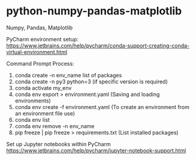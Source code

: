 # python-numpy-pandas-matplotlib
Numpy, Pandas, Matplotlib

PyCharm environment setup: https://www.jetbrains.com/help/pycharm/conda-support-creating-conda-virtual-environment.html

Command Prompt Process:
1. conda create -n env_name list of packages
2. conda create -n py3 python=3 (if specific version is required)
3. conda activate my_env
4. conda env export > environment.yaml (Saving and loading environments)
5. conda env create -f environment.yaml (To create an environment from an environment file use)
6. conda env list 
7. conda env remove -n env_name
8. pip freeze | pip freeze > requirements.txt (List installed packages)


Set up Jupyter notebooks within PyCharm
https://www.jetbrains.com/help/pycharm/jupyter-notebook-support.html